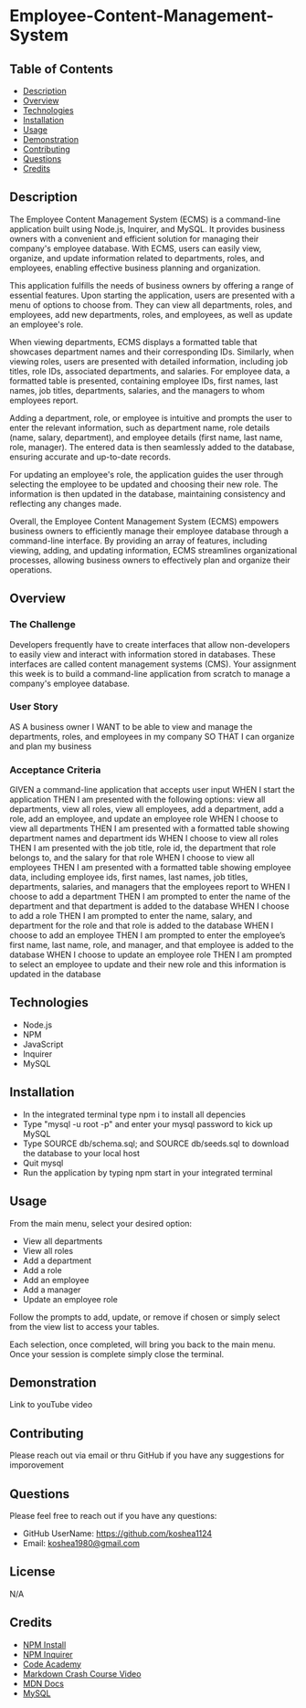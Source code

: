 # Employee-Content-Management-System

##  Table of Contents
- [Description](#description)
- [Overview](#overview)
- [Technologies](#technologies)
- [Installation](#installation)
- [Usage](#usage)
- [Demonstration](#demonstration)
- [Contributing](#contributing)
- [Questions](#questions)
- [Credits](#credits)

##  Description
The Employee Content Management System (ECMS) is a command-line application built using Node.js, Inquirer, and MySQL. It provides business owners with a convenient and efficient solution for managing their company's employee database. With ECMS, users can easily view, organize, and update information related to departments, roles, and employees, enabling effective business planning and organization.

This application fulfills the needs of business owners by offering a range of essential features. Upon starting the application, users are presented with a menu of options to choose from. They can view all departments, roles, and employees, add new departments, roles, and employees, as well as update an employee's role.

When viewing departments, ECMS displays a formatted table that showcases department names and their corresponding IDs. Similarly, when viewing roles, users are presented with detailed information, including job titles, role IDs, associated departments, and salaries. For employee data, a formatted table is presented, containing employee IDs, first names, last names, job titles, departments, salaries, and the managers to whom employees report.

Adding a department, role, or employee is intuitive and prompts the user to enter the relevant information, such as department name, role details (name, salary, department), and employee details (first name, last name, role, manager). The entered data is then seamlessly added to the database, ensuring accurate and up-to-date records.

For updating an employee's role, the application guides the user through selecting the employee to be updated and choosing their new role. The information is then updated in the database, maintaining consistency and reflecting any changes made.

Overall, the Employee Content Management System (ECMS) empowers business owners to efficiently manage their employee database through a command-line interface. By providing an array of features, including viewing, adding, and updating information, ECMS streamlines organizational processes, allowing business owners to effectively plan and organize their operations.

##  Overview
### The Challenge
Developers frequently have to create interfaces that allow non-developers to easily view and interact with information stored in databases. These interfaces are called content management systems (CMS). Your assignment this week is to build a command-line application from scratch to manage a company's employee database.

### User Story
AS A business owner
I WANT to be able to view and manage the departments, roles, and employees in my company
SO THAT I can organize and plan my business

### Acceptance Criteria
GIVEN a command-line application that accepts user input
WHEN I start the application
THEN I am presented with the following options: view all departments, view all roles, view all employees, add a department, add a role, add an employee, and update an employee role
WHEN I choose to view all departments
THEN I am presented with a formatted table showing department names and department ids
WHEN I choose to view all roles
THEN I am presented with the job title, role id, the department that role belongs to, and the salary for that role
WHEN I choose to view all employees
THEN I am presented with a formatted table showing employee data, including employee ids, first names, last names, job titles, departments, salaries, and managers that the employees report to
WHEN I choose to add a department
THEN I am prompted to enter the name of the department and that department is added to the database
WHEN I choose to add a role
THEN I am prompted to enter the name, salary, and department for the role and that role is added to the database
WHEN I choose to add an employee
THEN I am prompted to enter the employee’s first name, last name, role, and manager, and that employee is added to the database
WHEN I choose to update an employee role
THEN I am prompted to select an employee to update and their new role and this information is updated in the database

##  Technologies
* Node.js
* NPM
* JavaScript
* Inquirer
* MySQL

##  Installation
* In the integrated terminal type npm i to install all depencies
* Type "mysql -u root -p" and enter your mysql password to kick up MySQL
* Type SOURCE db/schema.sql; and SOURCE db/seeds.sql to download the database to your local host
* Quit mysql
* Run the application by typing npm start in your integrated terminal

##  Usage
From the main menu, select your desired option:
* View all departments
* View all roles
* Add a department
* Add a role
* Add an employee
* Add a manager
* Update an employee role

Follow the prompts to add, update, or remove if chosen or simply select from the view list to access your tables.

Each selection, once completed, will bring you back to the main menu. Once your session is complete simply close the terminal.

##  Demonstration
Link to youTube video

##  Contributing
Please reach out via email or thru GitHub if you have any suggestions for imporovement

##  Questions
Please feel free to reach out if you have any questions:
* GitHub UserName: https://github.com/koshea1124
* Email: koshea1980@gmail.com

##  License
N/A

##  Credits
* [NPM Install](https://docs.npmjs.com/cli/v6/commands/npm-init)
* [NPM Inquirer](https://www.npmjs.com/package/inquirer)
* [Code Academy](https://www.codecademy.com/catalog)
* [Markdown Crash Course Video](https://www.youtube.com/watch?v=HUBNt18RFbo)
* [MDN Docs](https://developer.mozilla.org/en-US/)
* [MySQL](https://developer.mozilla.org/en-US/)

